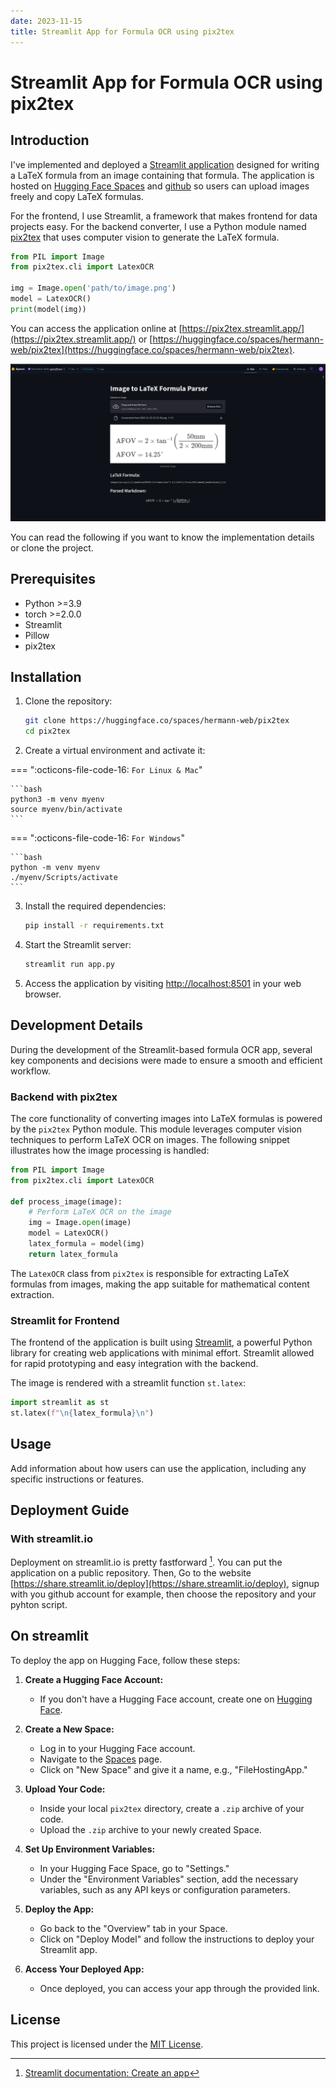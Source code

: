 ```yaml
---
date: 2023-11-15
title: Streamlit App for Formula OCR using pix2tex
---
```


# Streamlit App for Formula OCR using pix2tex

## Introduction
I've implemented and deployed a [Streamlit application](https://github.com/Hermann-web/pix2tex) designed for writing a LaTeX formula from an image containing that formula. The application is hosted on [Hugging Face Spaces](https://pix2tex.streamlit.app/y) and [github](https://pix2tex.streamlit.app/) so users can upload images freely and copy LaTeX formulas.

For the frontend, I use Streamlit, a framework that makes frontend for data projects easy. For the backend converter, I use a Python module named [pix2tex](https://github.com/lukas-blecher/LaTeX-OCR) that uses computer vision to generate the LaTeX formula.

```python
from PIL import Image
from pix2tex.cli import LatexOCR

img = Image.open('path/to/image.png')
model = LatexOCR()
print(model(img))
```

You can access the application online at [https://pix2tex.streamlit.app/](https://pix2tex.streamlit.app/) or [https://huggingface.co/spaces/hermann-web/pix2tex](https://huggingface.co/spaces/hermann-web/pix2tex).

![](../blog/posts/software-and-tools/data/huggingface/assets/streamlit-app-on-hugginface.png)

You can read the following if you want to know the implementation details or clone the project.

## Prerequisites

- Python >=3.9
- torch >=2.0.0
- Streamlit
- Pillow
- pix2tex

## Installation

1. Clone the repository:

    ```bash
    git clone https://huggingface.co/spaces/hermann-web/pix2tex
    cd pix2tex
    ```

2. Create a virtual environment and activate it:

=== ":octicons-file-code-16: `For Linux & Mac`"

    ```bash
    python3 -m venv myenv
    source myenv/bin/activate
    ```

=== ":octicons-file-code-16: `For Windows`"

    ```bash
    python -m venv myenv
    ./myenv/Scripts/activate
    ```

3. Install the required dependencies:

    ```bash
    pip install -r requirements.txt
    ```

4. Start the Streamlit server:

    ```bash
    streamlit run app.py
    ```

5. Access the application by visiting [http://localhost:8501](http://localhost:8501) in your web browser.

## Development Details

During the development of the Streamlit-based formula OCR app, several key components and decisions were made to ensure a smooth and efficient workflow.

### Backend with pix2tex

The core functionality of converting images into LaTeX formulas is powered by the `pix2tex` Python module. This module leverages computer vision techniques to perform LaTeX OCR on images. The following snippet illustrates how the image processing is handled:

```python
from PIL import Image
from pix2tex.cli import LatexOCR

def process_image(image):
    # Perform LaTeX OCR on the image
    img = Image.open(image)
    model = LatexOCR()
    latex_formula = model(img)
    return latex_formula
```

The `LatexOCR` class from `pix2tex` is responsible for extracting LaTeX formulas from images, making the app suitable for mathematical content extraction.


### Streamlit for Frontend

The frontend of the application is built using [Streamlit](https://streamlit.io/), a powerful Python library for creating web applications with minimal effort. Streamlit allowed for rapid prototyping and easy integration with the backend.

The image is rendered with a streamlit function `st.latex`:
```python
import streamlit as st
st.latex(f"\n{latex_formula}\n")
```

## Usage

Add information about how users can use the application, including any specific instructions or features.

## Deployment Guide

### With streamlit.io 

Deployment on streamlit.io is pretty fastforward [^streamlit-create-an-app].
You can put the application on a public repository. Then, Go to the website [https://share.streamlit.io/deploy](https://share.streamlit.io/deploy), signup with you github account for example, then choose the repository and your pyhton script.

## On streamlit

To deploy the app on Hugging Face, follow these steps:

1. **Create a Hugging Face Account:**
    - If you don't have a Hugging Face account, create one on [Hugging Face](https://huggingface.co/signup).

2. **Create a New Space:**
    - Log in to your Hugging Face account.
    - Navigate to the [Spaces](https://huggingface.co/spaces) page.
    - Click on "New Space" and give it a name, e.g., "FileHostingApp."

3. **Upload Your Code:**
    - Inside your local `pix2tex` directory, create a `.zip` archive of your code.
    - Upload the `.zip` archive to your newly created Space.

4. **Set Up Environment Variables:**
    - In your Hugging Face Space, go to "Settings."
    - Under the "Environment Variables" section, add the necessary variables, such as any API keys or configuration parameters.

5. **Deploy the App:**
    - Go back to the "Overview" tab in your Space.
    - Click on "Deploy Model" and follow the instructions to deploy your Streamlit app.

6. **Access Your Deployed App:**
    - Once deployed, you can access your app through the provided link.

## License

This project is licensed under the [MIT License](LICENSE).

[^streamlit-create-an-app]: [Streamlit documentation: Create an app](https://docs.streamlit.io/get-started/tutorials/create-an-app)
